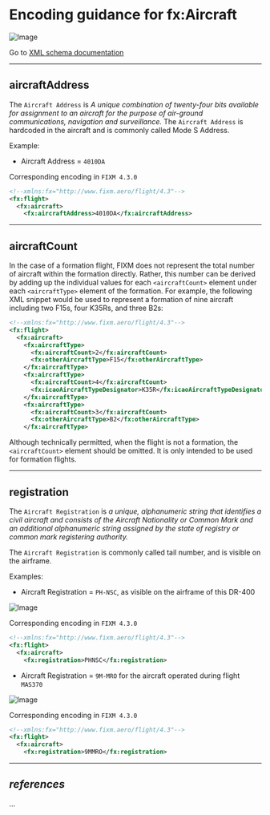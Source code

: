 # Encoding guidance for fx:Aircraft

![Image](https://www.fixm.aero/releases/FIXM-4.3.0/doc/logical_model_documentation/EARoot/EA1/EA2/EA1/EA233.png)

Go to [XML schema documentation](https://www.fixm.aero/releases/FIXM-4.3.0/doc/schema_documentation/Fixm_AircraftType.html)

---

## aircraftAddress

The `Aircraft Address` is *A unique combination of twenty-four bits available for assignment to an aircraft for the purpose of air-ground communications, navigation and surveillance.* The `Aircraft Address` is hardcoded in the aircraft and is commonly called Mode S Address.

Example: 
- Aircraft Address = `4010DA`

Corresponding encoding in `FIXM 4.3.0`

```xml
<!--xmlns:fx="http://www.fixm.aero/flight/4.3"-->	
<fx:flight>
  <fx:aircraft>
    <fx:aircraftAddress>4010DA</fx:aircraftAddress>
```

---

## aircraftCount

In the case of a formation flight, FIXM does not represent the total number of aircraft within the formation directly. Rather, this number can be derived by adding up the individual values for each `<aircraftCount>` element under each `<aircraftType>` element of the formation.  For example, the following XML snippet would be used to represent a formation of nine aircraft including two F15s, four K35Rs, and three B2s:

```xml
<!--xmlns:fx="http://www.fixm.aero/flight/4.3"-->	
<fx:flight>
  <fx:aircraft>
    <fx:aircraftType>
      <fx:aircraftCount>2</fx:aircraftCount>
      <fx:otherAircraftType>F15</fx:otherAircraftType>
    </fx:aircraftType>
    <fx:aircraftType>
      <fx:aircraftCount>4</fx:aircraftCount>
      <fx:icaoAircraftTypeDesignator>K35R</fx:icaoAircraftTypeDesignator>
    </fx:aircraftType>
    <fx:aircraftType>
      <fx:aircraftCount>3</fx:aircraftCount>
      <fx:otherAircraftType>B2</fx:otherAircraftType>
    </fx:aircraftType>
```

Although technically permitted, when the flight is not a formation, the `<aircraftCount>` element should be omitted.  It is only intended to be used for formation flights.

---

## registration

The `Aircraft Registration` is *a unique, alphanumeric string that identifies a civil aircraft and consists of the Aircraft Nationality or Common Mark and an additional alphanumeric string assigned by the state of registry or common mark registering authority.* 

The `Aircraft Registration` is commonly called tail number, and is visible on the airframe. 

Examples: 


- Aircraft Registration = `PH-NSC`, as visible on the airframe of this DR-400

![Image](.//media/aircraft_reg_PHNSC.png "Example of aircraft registration - PHNSC")

Corresponding encoding in `FIXM 4.3.0`

```xml
<!--xmlns:fx="http://www.fixm.aero/flight/4.3"-->	
<fx:flight>
  <fx:aircraft>
    <fx:registration>PHNSC</fx:registration>
```

- Aircraft Registration = `9M-MRO` for the aircraft operated during flight `MAS370`

![Image](.//media/MH370_aircraft_reg.png "Example of aircraft registration - 9MMRO")

Corresponding encoding in `FIXM 4.3.0`

```xml
<!--xmlns:fx="http://www.fixm.aero/flight/4.3"-->	
<fx:flight>
  <fx:aircraft>
    <fx:registration>9MMRO</fx:registration>
```

---

## *references*

...
